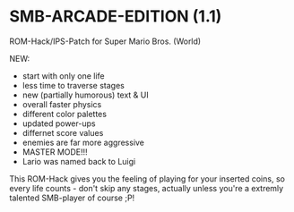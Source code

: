# SMB-ARCADE-EDITION (1.1)
ROM-Hack/IPS-Patch for Super Mario Bros. (World)

NEW:
+ start with only one life
+ less time to traverse stages
+ new (partially humorous) text & UI
+ overall faster physics
+ different color palettes
+ updated power-ups
+ differnet score values
+ enemies are far more aggressive
+ MASTER MODE!!!
+ Lario was named back to Luigi

This ROM-Hack gives you the feeling of playing for your inserted coins, so every life counts - don't skip any stages, actually unless you're a extremly talented SMB-player of course ;P!
